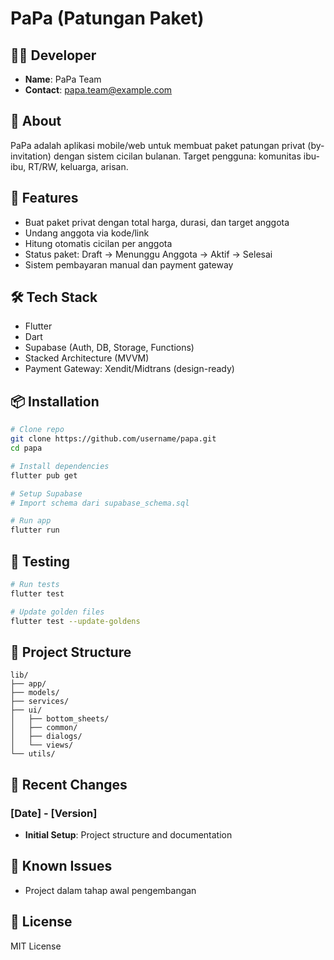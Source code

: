 # PaPa (Patungan Paket)

## 👨‍💻 Developer

- **Name**: PaPa Team
- **Contact**: papa.team@example.com

## 📱 About

PaPa adalah aplikasi mobile/web untuk membuat paket patungan privat (by-invitation) dengan sistem cicilan bulanan. Target pengguna: komunitas ibu-ibu, RT/RW, keluarga, arisan.

## 🚀 Features

- Buat paket privat dengan total harga, durasi, dan target anggota
- Undang anggota via kode/link
- Hitung otomatis cicilan per anggota
- Status paket: Draft → Menunggu Anggota → Aktif → Selesai
- Sistem pembayaran manual dan payment gateway

## 🛠 Tech Stack

- Flutter
- Dart
- Supabase (Auth, DB, Storage, Functions)
- Stacked Architecture (MVVM)
- Payment Gateway: Xendit/Midtrans (design-ready)

## 📦 Installation

```bash
# Clone repo
git clone https://github.com/username/papa.git
cd papa

# Install dependencies
flutter pub get

# Setup Supabase
# Import schema dari supabase_schema.sql

# Run app
flutter run
```

## 🧪 Testing

```bash
# Run tests
flutter test

# Update golden files
flutter test --update-goldens
```

## 📁 Project Structure

```
lib/
├── app/
├── models/
├── services/
├── ui/
│   ├── bottom_sheets/
│   ├── common/
│   ├── dialogs/
│   └── views/
└── utils/
```

## 📝 Recent Changes

### [Date] - [Version]

- **Initial Setup**: Project structure and documentation

## 🐛 Known Issues

- Project dalam tahap awal pengembangan

## 📄 License

MIT License
